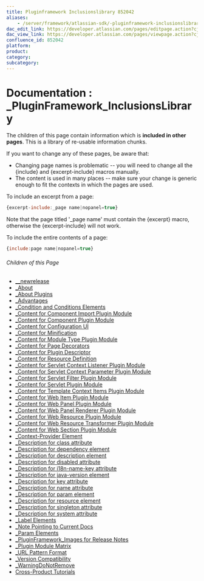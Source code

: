 ```yaml
---
title: Pluginframework Inclusionslibrary 852042
aliases:
    - /server/framework/atlassian-sdk/-pluginframework-inclusionslibrary-852042.html
dac_edit_link: https://developer.atlassian.com/pages/editpage.action?cjm=wozere&pageId=852042
dac_view_link: https://developer.atlassian.com/pages/viewpage.action?cjm=wozere&pageId=852042
confluence_id: 852042
platform:
product:
category:
subcategory:
---
```

# Documentation : \_PluginFramework\_InclusionsLibrary

The children of this page contain information which is **included in other pages**. This is a library of re-usable information chunks.

If you want to change any of these pages, be aware that:

-   Changing page names is problematic -- you will need to change all the {include} and {excerpt-include} macros manually.
-   The content is used in many places -- make sure your change is generic enough to fit the contexts in which the pages are used.

To include an excerpt from a page:

``` javascript
{excerpt-include:_page name|nopanel=true}
```

Note that the page titled '\_page name' must contain the {excerpt} macro, otherwise the {excerpt-include} will not work.

To include the entire contents of a page:

``` javascript
{include:page name|nopanel=true}
```

###### Children of this Page

-   [\_\_newrelease](/server/framework/atlassian-sdk/--newrelease-852033.html)
-   [\_About](/server/framework/atlassian-sdk/-about-852036.html)
-   [\_About Plugins](/server/framework/atlassian-sdk/-about-plugins-852047.html)
-   [\_Advantages](/server/framework/atlassian-sdk/-advantages-852144.html)
-   [\_Condition and Conditions Elements](/server/framework/atlassian-sdk/-condition-and-conditions-elements-852080.html)
-   [\_Content for Component Import Plugin Module](/server/framework/atlassian-sdk/-content-for-component-import-plugin-module-852055.html)
-   [\_Content for Component Plugin Module](/server/framework/atlassian-sdk/-content-for-component-plugin-module-852064.html)
-   [\_Content for Configuration UI](/server/framework/atlassian-sdk/-content-for-configuration-ui-851997.html)
-   [\_Content for Minification](/server/framework/atlassian-sdk/-content-for-minification-852093.html)
-   [\_Content for Module Type Plugin Module](/server/framework/atlassian-sdk/-content-for-module-type-plugin-module-852063.html)
-   [\_Content for Page Decorators](/server/framework/atlassian-sdk/-content-for-page-decorators-851985.html)
-   [\_Content for Plugin Descriptor](/server/framework/atlassian-sdk/-content-for-plugin-descriptor-852011.html)
-   [\_Content for Resource Definition](/server/framework/atlassian-sdk/-content-for-resource-definition-852006.html)
-   [\_Content for Servlet Context Listener Plugin Module](/server/framework/atlassian-sdk/-content-for-servlet-context-listener-plugin-module-852072.html)
-   [\_Content for Servlet Context Parameter Plugin Module](/server/framework/atlassian-sdk/-content-for-servlet-context-parameter-plugin-module-852071.html)
-   [\_Content for Servlet Filter Plugin Module](/server/framework/atlassian-sdk/-content-for-servlet-filter-plugin-module-852070.html)
-   [\_Content for Servlet Plugin Module](/server/framework/atlassian-sdk/-content-for-servlet-plugin-module-852069.html)
-   [\_Content for Template Context Items Plugin Module](/server/framework/atlassian-sdk/-content-for-template-context-items-plugin-module-852140.html)
-   [\_Content for Web Item Plugin Module](/server/framework/atlassian-sdk/-content-for-web-item-plugin-module-852066.html)
-   [\_Content for Web Panel Plugin Module](/server/framework/atlassian-sdk/-content-for-web-panel-plugin-module-852015.html)
-   [\_Content for Web Panel Renderer Plugin Module](/server/framework/atlassian-sdk/-content-for-web-panel-renderer-plugin-module-852108.html)
-   [\_Content for Web Resource Plugin Module](/server/framework/atlassian-sdk/-content-for-web-resource-plugin-module-852065.html)
-   [\_Content for Web Resource Transformer Plugin Module](/server/framework/atlassian-sdk/-content-for-web-resource-transformer-plugin-module-851998.html)
-   [\_Content for Web Section Plugin Module](/server/framework/atlassian-sdk/-content-for-web-section-plugin-module-852114.html)
-   [\_Context-Provider Element](/server/framework/atlassian-sdk/-context-provider-element-852079.html)
-   [\_Description for class attribute](/server/framework/atlassian-sdk/-description-for-class-attribute-852058.html)
-   [\_Description for dependency element](/server/framework/atlassian-sdk/-description-for-dependency-element-852013.html)
-   [\_Description for description element](/server/framework/atlassian-sdk/-description-for-description-element-852052.html)
-   [\_Description for disabled attribute](/server/framework/atlassian-sdk/-description-for-disabled-attribute-852061.html)
-   [\_Description for i18n-name-key attribute](/server/framework/atlassian-sdk/-description-for-i18n-name-key-attribute-852062.html)
-   [\_Description for java-version element](/server/framework/atlassian-sdk/-description-for-java-version-element-852054.html)
-   [\_Description for key attribute](/server/framework/atlassian-sdk/-description-for-key-attribute-852067.html)
-   [\_Description for name attribute](/server/framework/atlassian-sdk/-description-for-name-attribute-852057.html)
-   [\_Description for param element](/server/framework/atlassian-sdk/-description-for-param-element-852051.html)
-   [\_Description for resource element](/server/framework/atlassian-sdk/-description-for-resource-element-852053.html)
-   [\_Description for singleton attribute](/server/framework/atlassian-sdk/-description-for-singleton-attribute-852059.html)
-   [\_Description for system attribute](/server/framework/atlassian-sdk/-description-for-system-attribute-852060.html)
-   [\_Label Elements](/server/framework/atlassian-sdk/-label-elements-852103.html)
-   [\_Note Pointing to Current Docs](/server/framework/atlassian-sdk/-note-pointing-to-current-docs-852032.html)
-   [\_Param Elements](/server/framework/atlassian-sdk/-param-elements-852104.html)
-   [\_PluginFramework\_Images for Release Notes](/server/framework/atlassian-sdk/-pluginframework-images-for-release-notes-852105.html)
-   [\_Plugin Module Matrix](/server/framework/atlassian-sdk/-plugin-module-matrix-851990.html)
-   [\_URL Pattern Format](/server/framework/atlassian-sdk/-url-pattern-format-852129.html)
-   [\_Version Compatibility](/server/framework/atlassian-sdk/-version-compatibility-852030.html)
-   [\_WarningDoNotRemove](/server/framework/atlassian-sdk/-warningdonotremove-16974132.html)
-   [Cross-Product Tutorials](/server/framework/atlassian-sdk/cross-product-tutorials-8946211.html)

















































































































































































































































































































